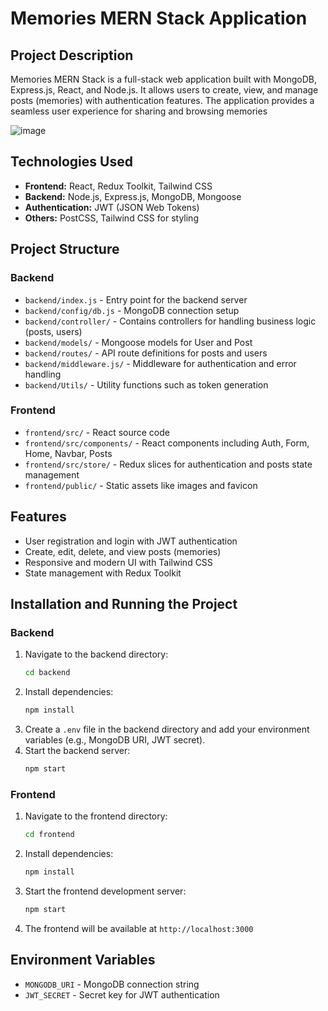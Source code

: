 # Memories MERN Stack Application

## Project Description

Memories MERN Stack is a full-stack web application built with MongoDB, Express.js, React, and Node.js. It allows users to create, view, and manage posts (memories) with authentication features. The application provides a seamless user experience for sharing and browsing memories

![image](https://github.com/user-attachments/assets/e645c704-c25f-4fc9-aa63-a31f6de000c0)


## Technologies Used

- **Frontend:** React, Redux Toolkit, Tailwind CSS
- **Backend:** Node.js, Express.js, MongoDB, Mongoose
- **Authentication:** JWT (JSON Web Tokens)
- **Others:** PostCSS, Tailwind CSS for styling

## Project Structure

### Backend

- `backend/index.js` - Entry point for the backend server
- `backend/config/db.js` - MongoDB connection setup
- `backend/controller/` - Contains controllers for handling business logic (posts, users)
- `backend/models/` - Mongoose models for User and Post
- `backend/routes/` - API route definitions for posts and users
- `backend/middleware.js/` - Middleware for authentication and error handling
- `backend/Utils/` - Utility functions such as token generation

### Frontend

- `frontend/src/` - React source code
- `frontend/src/components/` - React components including Auth, Form, Home, Navbar, Posts
- `frontend/src/store/` - Redux slices for authentication and posts state management
- `frontend/public/` - Static assets like images and favicon

## Features

- User registration and login with JWT authentication
- Create, edit, delete, and view posts (memories)
- Responsive and modern UI with Tailwind CSS
- State management with Redux Toolkit

## Installation and Running the Project

### Backend

1. Navigate to the backend directory:
   ```bash
   cd backend
   ```
2. Install dependencies:
   ```bash
   npm install
   ```
3. Create a `.env` file in the backend directory and add your environment variables (e.g., MongoDB URI, JWT secret).
4. Start the backend server:
   ```bash
   npm start
   ```

### Frontend

1. Navigate to the frontend directory:
   ```bash
   cd frontend
   ```
2. Install dependencies:
   ```bash
   npm install
   ```
3. Start the frontend development server:
   ```bash
   npm start
   ```
4. The frontend will be available at `http://localhost:3000`

## Environment Variables

- `MONGODB_URI` - MongoDB connection string
- `JWT_SECRET` - Secret key for JWT authentication

